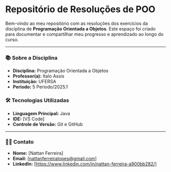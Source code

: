 # Repositório de Resoluções de POO

Bem-vindo ao meu repositório com as resoluções dos exercícios da disciplina de **Programação Orientada a Objetos**. Este espaço foi criado para documentar e compartilhar meu progresso e aprendizado ao longo do curso.

---

### 📚 Sobre a Disciplina

* **Disciplina:** Programação Orientada a Objetos
* **Professor(a):** Italo Assis
* **Instituição:** UFERSA
* **Período:** 5 Periodo/2025.1
  
### 🛠️ Tecnologias Utilizadas

* **Linguagem Principal:** Java
* **IDE:** [VS Code]
* **Controle de Versão:** Git e GitHub

---

### 👨‍💻 Contato

* **Nome:** [Nattan Ferreira]
* **Email:** [nattanferreiralopes@gmail.com]
* **LinkedIn:** [https://www.linkedin.com/in/nattan-ferreira-a900bb282/]
